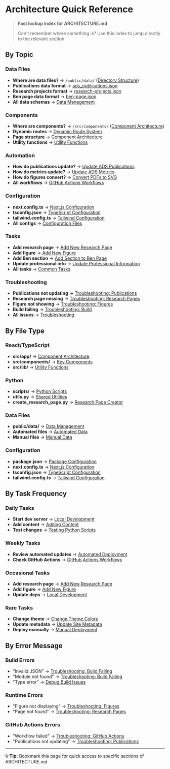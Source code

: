 # Architecture Quick Reference

> **Fast lookup index for ARCHITECTURE.md**
>
> Can't remember where something is? Use this index to jump directly to the relevant section.

## By Topic

### Data Files
- **Where are data files?** → `/public/data/` ([Directory Structure](../ARCHITECTURE.md#directory-structure))
- **Publications data format** → [ads_publications.json](../ARCHITECTURE.md#ads_publicationsjson-3600-lines)
- **Research projects format** → [research-projects.json](../ARCHITECTURE.md#research-projectsjson-65-lines)
- **Ben page data format** → [ben-page.json](../ARCHITECTURE.md#ben-pagejson-40-lines)
- **All data schemas** → [Data Management](../ARCHITECTURE.md#data-management)

### Components
- **Where are components?** → `/src/components/` ([Component Architecture](../ARCHITECTURE.md#component-architecture))
- **Dynamic routes** → [Dynamic Route System](../ARCHITECTURE.md#dynamic-route-system)
- **Page structure** → [Component Architecture](../ARCHITECTURE.md#component-architecture)
- **Utility functions** → [Utility Functions](../ARCHITECTURE.md#utility-functions)

### Automation
- **How do publications update?** → [Update ADS Publications](../ARCHITECTURE.md#1-update-ads-publications)
- **How do metrics update?** → [Update ADS Metrics](../ARCHITECTURE.md#2-update-ads-metrics)
- **How do figures convert?** → [Convert PDFs to SVG](../ARCHITECTURE.md#4-convert-pdfs-to-svg)
- **All workflows** → [GitHub Actions Workflows](../ARCHITECTURE.md#github-actions-workflows)

### Configuration
- **next.config.ts** → [Next.js Configuration](../ARCHITECTURE.md#nextconfigts)
- **tsconfig.json** → [TypeScript Configuration](../ARCHITECTURE.md#tsconfigjson)
- **tailwind.config.ts** → [Tailwind Configuration](../ARCHITECTURE.md#tailwindconfigts)
- **All configs** → [Configuration Files](../ARCHITECTURE.md#configuration-files)

### Tasks
- **Add research page** → [Add New Research Page](../ARCHITECTURE.md#add-a-new-research-page)
- **Add figure** → [Add New Figure](../ARCHITECTURE.md#add-a-new-figure)
- **Add Ben section** → [Add Section to Ben Page](../ARCHITECTURE.md#task-add-a-new-section-to-the-ben-page)
- **Update professional info** → [Update Professional Information](../ARCHITECTURE.md#update-professional-information)
- **All tasks** → [Common Tasks](../ARCHITECTURE.md#common-tasks)

### Troubleshooting
- **Publications not updating** → [Troubleshooting: Publications](../ARCHITECTURE.md#issue-publications-not-updating)
- **Research page missing** → [Troubleshooting: Research Pages](../ARCHITECTURE.md#issue-research-page-not-appearing)
- **Figure not showing** → [Troubleshooting: Figures](../ARCHITECTURE.md#issue-figure-not-displaying)
- **Build failing** → [Troubleshooting: Build](../ARCHITECTURE.md#issue-build-failing)
- **All issues** → [Troubleshooting](../ARCHITECTURE.md#troubleshooting)

## By File Type

### React/TypeScript
- **src/app/** → [Component Architecture](../ARCHITECTURE.md#component-architecture)
- **src/components/** → [Key Components](../ARCHITECTURE.md#key-components)
- **src/lib/** → [Utility Functions](../ARCHITECTURE.md#utility-functions)

### Python
- **scripts/** → [Python Scripts](../ARCHITECTURE.md#python-scripts)
- **utils.py** → [Shared Utilities](../ARCHITECTURE.md#shared-utilities-utilspy)
- **create_research_page.py** → [Research Page Creator](../ARCHITECTURE.md#5-create_research_pagepy)

### Data Files
- **public/data/** → [Data Management](../ARCHITECTURE.md#data-management)
- **Automated files** → [Automated Data](../ARCHITECTURE.md#automated-data-files)
- **Manual files** → [Manual Data](../ARCHITECTURE.md#manual-data-files)

### Configuration
- **package.json** → [Package Configuration](../ARCHITECTURE.md#packagejson)
- **next.config.ts** → [Next.js Configuration](../ARCHITECTURE.md#nextconfigts)
- **tsconfig.json** → [TypeScript Configuration](../ARCHITECTURE.md#tsconfigjson)
- **tailwind.config.ts** → [Tailwind Configuration](../ARCHITECTURE.md#tailwindconfigts)

## By Task Frequency

### Daily Tasks
- **Start dev server** → [Local Development](../ARCHITECTURE.md#local-development)
- **Add content** → [Adding Content](../ARCHITECTURE.md#adding-content)
- **Test changes** → [Testing Python Scripts](../ARCHITECTURE.md#testing-python-scripts)

### Weekly Tasks
- **Review automated updates** → [Automated Deployment](../ARCHITECTURE.md#automated-deployment)
- **Check GitHub Actions** → [GitHub Actions Workflows](../ARCHITECTURE.md#github-actions-workflows)

### Occasional Tasks
- **Add research page** → [Add New Research Page](../ARCHITECTURE.md#add-a-new-research-page)
- **Add figure** → [Add New Figure](../ARCHITECTURE.md#add-a-new-figure)
- **Update deps** → [Local Development](../ARCHITECTURE.md#local-development)

### Rare Tasks
- **Change theme** → [Change Theme Colors](../ARCHITECTURE.md#task-change-theme-colors)
- **Update metadata** → [Update Site Metadata](../ARCHITECTURE.md#task-update-site-metadata-seo)
- **Deploy manually** → [Manual Deployment](../ARCHITECTURE.md#manual-deployment)

## By Error Message

### Build Errors
- "Invalid JSON" → [Troubleshooting: Build Failing](../ARCHITECTURE.md#issue-build-failing)
- "Module not found" → [Troubleshooting: Build Failing](../ARCHITECTURE.md#issue-build-failing)
- "Type error" → [Debug Build Issues](../ARCHITECTURE.md#task-debug-build-issues)

### Runtime Errors
- "Figure not displaying" → [Troubleshooting: Figures](../ARCHITECTURE.md#issue-figure-not-displaying)
- "Page not found" → [Troubleshooting: Research Pages](../ARCHITECTURE.md#issue-research-page-not-appearing)

### GitHub Actions Errors
- "Workflow failed" → [Troubleshooting: GitHub Actions](../ARCHITECTURE.md#issue-github-actions-failing)
- "Publications not updating" → [Troubleshooting: Publications](../ARCHITECTURE.md#issue-publications-not-updating)

---

**💡 Tip:** Bookmark this page for quick access to specific sections of ARCHITECTURE.md
